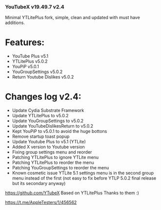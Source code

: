 
### YouTubeX v19.49.7 v2.4

Minimal YTLitePlus fork, simple, clean and updated with must have additions.

# Features:
 
- YouTube Plus v5.1
- YTLitePlus v5.0.2
- YouPiP v5.0.1
- YouGroupSettings v5.0.2
- Return Youtube Dislikes v5.0.2

# Changes log v2.4:

- Update Cydia Substrate Framework
- Update YTLitePlus to v5.0.2
- Update YouGroupSettings to v5.0.2
- Update YouTubeDislikesReturn to v5.0.2
- Kept YouPiP to v5.0.1 to avoid the huge bottons
- Remove startup toast popup
- Update Youtube Plus to v5.1 (YTLite)
- Added X version to Youtube version
- Fixing group settings menu and reorder
- Patching YTLitePlus to ignore YTLite menu
- Patching YTLitePlus to reorder the menu
- Patching YouGroupSettings to reorder the menu
- Known cosmetic issue YTLite 5.1 settings menu is in the second group menu instead of the first (not easy to fix before YTLP 5.0.2 final release but its secondary anyway)

https://github.com/YTubeX
Based on YTLitePlus
Thanks to them :)

https://t.me/AppleTesters/1/456562
